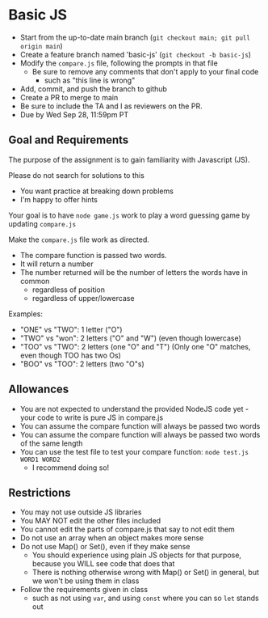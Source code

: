 # Basic JS 

* Start from the up-to-date main branch (`git checkout main; git pull origin main`)
* Create a feature branch named 'basic-js' (`git checkout -b basic-js`)
* Modify the `compare.js` file, following the prompts in that file
  - Be sure to remove any comments that don't apply to your final code
    - such as "this line is wrong"
* Add, commit, and push the branch to github
* Create a PR to merge to main
* Be sure to include the TA and I as reviewers on the PR.  
* Due by Wed Sep 28, 11:59pm PT

## Goal and Requirements

The purpose of the assignment is to gain familiarity with Javascript (JS).

Please do not search for solutions to this 
- You want practice at breaking down problems 
- I'm happy to offer hints

Your goal is to have `node game.js` work to play a word guessing game by updating `compare.js`

Make the `compare.js` file work as directed.  
* The compare function is passed two words.
* It will return a number
* The number returned will be the number of letters the words have in common
  * regardless of position
  * regardless of upper/lowercase

Examples: 
* "ONE" vs "TWO": 1 letter ("O")
* "TWO" vs "won": 2 letters ("O" and "W") (even though lowercase)
* "TOO" vs "TWO": 2 letters (one "O" and "T") (Only one "O" matches, even though TOO has two Os)
* "BOO" vs "TOO": 2 letters (two "O"s)

## Allowances
* You are not expected to understand the provided NodeJS code yet - your code to write is pure JS in compare.js
* You can assume the compare function will always be passed two words 
* You can assume the compare function will always be passed two words of the same length
* You can use the test file to test your compare function: `node test.js WORD1 WORD2`
  - I recommend doing so!

## Restrictions 
* You may not use outside JS libraries
* You MAY NOT edit the other files included
* You cannot edit the parts of compare.js that say to not edit them
* Do not use an array when an object makes more sense
* Do not use Map() or Set(), even if they make sense
  * You should experience using plain JS objects for that purpose, because you WILL see code that does that
  * There is nothing otherwise wrong with Map() or Set() in general, but we won't be using them in class
* Follow the requirements given in class
  - such as not using `var`, and using `const` where you can so `let` stands out

